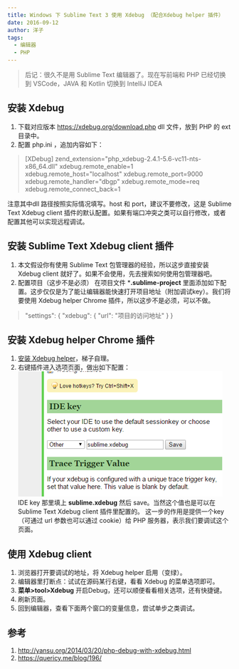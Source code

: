 ```yaml
---
title: Windows 下 Sublime Text 3 使用 Xdebug （配合Xdebug helper 插件）
date: 2016-09-12
author: 洋子
tags:
  - 编辑器
  - PHP
---
```


> 后记：很久不是用 Sublime Text 编辑器了。现在写前端和 PHP 已经切换到 VSCode，JAVA 和 Kotlin 切换到 IntelliJ IDEA

## 安装 Xdebug
1. 下载对应版本 https://xdebug.org/download.php dll 文件，放到 PHP 的 ext 目录中。
2. 配置 php.ini ，追加内容如下：
 >[XDebug]
zend_extension="php_xdebug-2.4.1-5.6-vc11-nts-x86_64.dll"
xdebug.remote_enable=1
xdebug.remote_host="localhost"
xdebug.remote_port=9000
xdebug.remote_handler="dbgp"
xdebug.remote_mode=req
xdebug.remote_connect_back=1

注意其中dll 路径按照实际情况填写。host 和 port，建议不要修改，这是 Sublime Text Xdebug client 插件的默认配置。如果有端口冲突之类可以自行修改，或者配置其他可以实现远程调试。

## 安装 Sublime Text Xdebug client 插件
1. 本文假设你有使用 Sublime Text 包管理器的经验，所以这步直接安装 Xdebug client 就好了。如果不会使用，先去搜索如何使用包管理器吧。
2. 配置项目（这步不是必须）
在项目文件 ***.sublime-project** 里面添加如下配置。这步仅仅是为了能让编辑器能快速打开项目地址（附加调试key）。我们将要使用 Xdebug helper Chrome 插件，所以这步不是必须，可以不做。
>	"settings":
	{
	    "xdebug":
	    {
	        "url": "项目的访问地址"
	    }
	}


## 安装 Xdebug helper Chrome 插件
1. [安装 Xdebug helper](https://chrome.google.com/webstore/detail/xdebug-helper/eadndfjplgieldjbigjakmdgkmoaaaoc])，梯子自理。
2. 右键插件进入选项页面，做出如下配置：
![配置](./FILES/windows-xia-sublime-text-3-shi-yong-xdebug-pei-hexdebug-helper-cha-jian-.md/f0821002.png)
IDE key 那里填上 **sublime.xdebug** 然后 save。当然这个值也是可以在 Sublime Text Xdebug client 插件里配置的。
这一步的作用是提供一个key （可通过 url 参数也可以通过 cookie）给 PHP 服务器，表示我们要调试这个页面。

## 使用 Xdebug client
1. 浏览器打开要调试的地址，将 Xdebug helper 启用（变绿）。
2. 编辑器里打断点：试试在源码某行右键，看看 Xdebug 的菜单选项即可。
3. **菜单>tool>Xdebug** 开启Debug，还可以顺便看看相关选项，还有快捷键。
4. 刷新页面。
4. 回到编辑器，查看下面两个窗口的变量信息，尝试单步之类调试。

## 参考
1. <http://yansu.org/2014/03/20/php-debug-with-xdebug.html>
2. <https://quericy.me/blog/196/>
